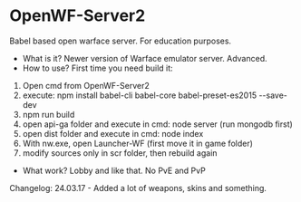 # OpenWF-Server2
Babel based open warface server. For education purposes. 

* What is it?
Newer version of Warface emulator server. Advanced.
* How to use?
First time you need build it:
1. Open cmd from OpenWF-Server2
2. execute: npm install babel-cli babel-core babel-preset-es2015 --save-dev
3. npm run build
4. open api-ga folder and execute in cmd: node server (run mongodb first)
5. open dist folder and execute in cmd: node index
6. With nw.exe, open Launcher-WF (first move it in game folder)
7. modify sources only in scr folder, then rebuild again

* What work?
Lobby and like that. No PvE and PvP

Changelog:
24.03.17 - Added a lot of weapons, skins and something.

